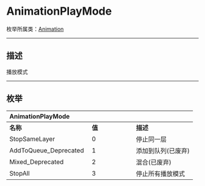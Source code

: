 # AnimationPlayMode

枚举所属类：[Animation](/Api/Class/Animation/SandboxAnimation.md)

------------------------------------------------------------------------------------------
## 描述

播放模式

------------------------------------------------------------------------------------------
## 枚举

|<div style="width:200px">AnimationPlayMode</div>|<div style="width:100px"></div>|<div style="width:100px"></div>|
|:---   |:---|:---|
|**名称**   |**值**  |**描述**|
|StopSameLayer   |0   |停止同一层|
|AddToQueue_Deprecated|1   |添加到队列(已废弃)|
|Mixed_Deprecated  |2   |混合(已废弃)|
|StopAll  |3   |停止所有播放模式|